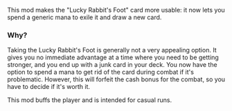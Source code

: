 This mod makes the "Lucky Rabbit's Foot" card more usable: it now lets you spend a generic mana to exile it and draw a new card.

### Why?
Taking the Lucky Rabbit's Foot is generally not a very appealing option. It gives you no immediate advantage at a time where you need to be getting stronger, and you end up with a junk card in your deck. You now have the option to spend a mana to get rid of the card during combat if it's problematic. However, this will forfeit the cash bonus for the combat, so you have to decide if it's worth it. 

This mod buffs the player and is intended for casual runs. 
